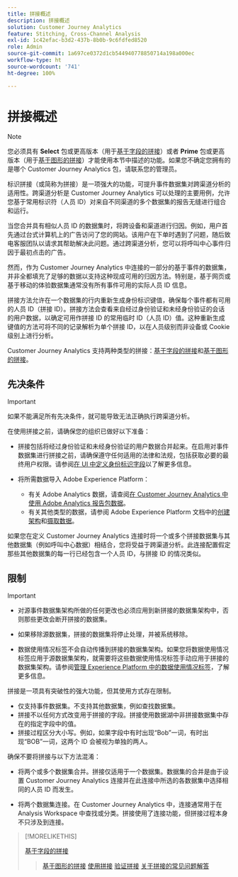```yaml
---
title: 拼接概述
description: 拼接概述
solution: Customer Journey Analytics
feature: Stitching, Cross-Channel Analysis
exl-id: 1c42efac-b3d2-437b-8b0b-9c6fdfed8520
role: Admin
source-git-commit: 1a697ce0372d1cb544940778850714a198a000ec
workflow-type: ht
source-wordcount: '741'
ht-degree: 100%

---
```


# 拼接概述

>[!NOTE]
>
>您必须具有 **Select** 包或更高版本（用于[基于字段的拼接](fbs.md)）或者 **Prime** 包或更高版本（用于[基于图形的拼接](gbs.md)）才能使用本节中描述的功能。如果您不确定您拥有的是哪个 Customer Journey Analytics 包，请联系您的管理员。

标识拼接（或简称为拼接）是一项强大的功能，可提升事件数据集对跨渠道分析的适用性。跨渠道分析是 Customer Journey Analytics 可以处理的主要用例，允许您基于常用标识符（人员 ID）对来自不同渠道的多个数据集的报告无缝进行组合和运行。

当您合并具有相似人员 ID 的数据集时，将跨设备和渠道进行归因。例如，用户首先通过台式计算机上的广告访问了您的网站。该用户在下单时遇到了问题，随后致电客服团队以请求其帮助解决此问题。通过跨渠道分析，您可以将呼叫中心事件归因于最初点击的广告。

然而，作为 Customer Journey Analytics 中连接的一部分的基于事件的数据集，并非全都填充了足够的数据以支持这种现成可用的归因方法。特别是，基于网页或基于移动的体验数据集通常没有所有事件可用的实际人员 ID 信息。

拼接方法允许在一个数据集的行内重新生成身份标识键值，确保每个事件都有可用的人员 ID（拼接 ID）。拼接方法会查看来自经过身份验证和未经身份验证的会话的用户数据，以确定可用作拼接 ID 的常用临时 ID（人员 ID）值。这种重新生成键值的方法可将不同的记录解析为单个拼接 ID，以在人员级别而非设备或 Cookie 级别上进行分析。

Customer Journey Analytics 支持两种类型的拼接：[基于字段的拼接](fbs.md)和[基于图形的拼接](gbs.md)。

## 先决条件

>[!IMPORTANT]
>
>如果不能满足所有先决条件，就可能导致无法正确执行跨渠道分析。

在使用拼接之前，请确保您的组织已做好以下准备：

- 拼接包括将经过身份验证和未经身份验证的用户数据合并起来。在启用对事件数据集进行拼接之前，请确保遵守任何适用的法律和法规，包括获取必要的最终用户权限。请参阅[在 UI 中定义身份标识字段](https://experienceleague.adobe.com/zh-hans/docs/experience-platform/xdm/ui/fields/identity)以了解更多信息。

- 将所需数据导入 Adobe Experience Platform：

   - 有关 Adobe Analytics 数据，请查阅[在 Customer Journey Analytics 中使用 Adobe Analytics 报告包数据](/help/getting-started/aa-vs-cja/aa-data-in-cja.md)。
   - 有关其他类型的数据，请参阅 Adobe Experience Platform 文档中的[创建架构](https://experienceleague.adobe.com/zh-hans/docs/experience-platform/xdm/tutorials/create-schema-ui)和[摄取数据](https://experienceleague.adobe.com/zh-hans/docs/experience-platform/ingestion/home)。

如果您在定义 Customer Journey Analytics 连接时将一个或多个拼接数据集与其他数据集（例如呼叫中心数据）相结合，您将受益于跨渠道分析。此连接配置假定那些其他数据集的每一行已经包含一个人员 ID，与拼接 ID 的情况类似。


## 限制

>[!IMPORTANT]
>
>
>- 对源事件数据集架构所做的任何更改也必须应用到新拼接的数据集架构中，否则那些更改会断开拼接的数据集。
>
>- 如果移除源数据集，拼接的数据集将停止处理，并被系统移除。
>
>- 数据使用情况标签不会自动传播到拼接的数据集架构。如果您将数据使用情况标签应用于源数据集架构，就需要将这些数据使用情况标签手动应用于拼接的数据集架构。请参阅[管理 Experience Platform 中的数据使用情况标签](https://experienceleague.adobe.com/zh-hans/docs/experience-platform/data-governance/labels/overview)，了解更多信息。

拼接是一项具有突破性的强大功能，但其使用方式存在限制。

- 仅支持事件数据集。不支持其他数据集，例如查找数据集。
- 拼接不以任何方式改变用于拼接的字段。拼接使用数据湖中非拼接数据集中存在的指定字段中的值。
- 拼接过程区分大小写。例如，如果字段中有时出现“Bob”一词，有时出现“BOB”一词，这两个 ID 会被视为单独的两人。

确保不要将拼接与以下方法混淆：

- 将两个或多个数据集合并。拼接仅适用于一个数据集。数据集的合并是由于设置 Customer Journey Analytics 连接并在此连接中所选的各数据集中选择相同的人员 ID 而发生。

- 将两个数据集连接。在 Customer Journey Analytics 中，连接通常用于在 Analysis Workspace 中查找或分类。拼接使用了连接功能，但拼接过程本身不只涉及到连接。

>[!MORELIKETHIS]
>
>[基于字段的拼接](fbs.md)
>>[基于图形的拼接](gbs.md)
>>[使用拼接](use-stitching.md)
>>[验证拼接](validate.md)
>>[关于拼接的常见问题解答](faq.md)

